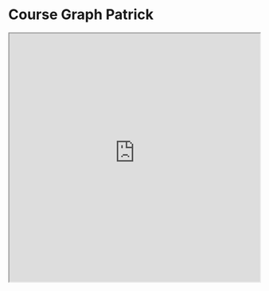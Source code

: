 # Course Graph Patrick

<iframe allow="fullscreen" style="width: 100%!important; height: 500px;" src="https://prime-applets.ewi.tudelft.nl/graph/CT1000/example Patrick?lecture=undefined&view=all" allowfullscreen></iframe>